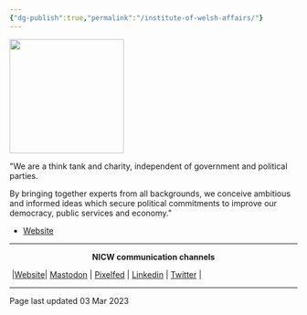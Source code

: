 ```yaml
---
{"dg-publish":true,"permalink":"/institute-of-welsh-affairs/"}
---
```



<img src="https://www.iwa.wales/wp-content/media/66840_image_original-1024x463.jpg" height="200">

"We are a think tank and charity, independent of government and political parties.

By bringing together experts from all backgrounds, we conceive ambitious and informed ideas which secure political commitments to improve our democracy, public services and economy."

- [Website](https://iwa.wales/) 


***
<p style="text-align: center;font-weight:bold";>NICW communication channels</p>

󠁧 |[Website](https://nationalinfrastructurecommission.wales)| [Mastodon](https://toot.wales/@NICW) | [Pixelfed](https://pix.toot.wales/NICW) | [Linkedin](https://www.linkedin.com/company/26268509/) | [Twitter](https://twitter.com/InfraCommCymru) |
***
Page last updated 03 Mar 2023